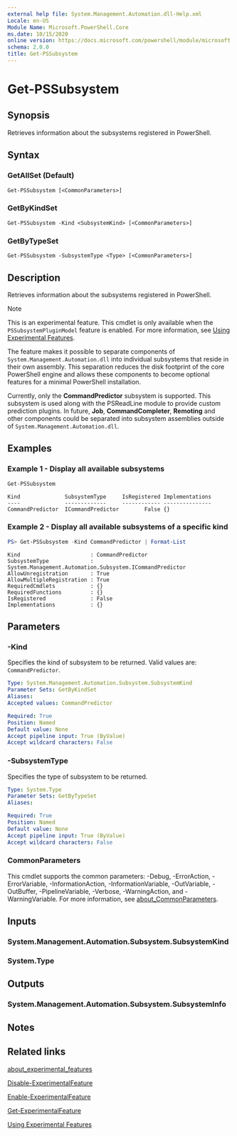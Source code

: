 ```yaml
---
external help file: System.Management.Automation.dll-Help.xml
Locale: en-US
Module Name: Microsoft.PowerShell.Core
ms.date: 10/15/2020
online version: https://docs.microsoft.com/powershell/module/microsoft.powershell.core/get-pssubsystem?view=powershell-7.3&WT.mc_id=ps-gethelp
schema: 2.0.0
title: Get-PSSubsystem
---
```

# Get-PSSubsystem

## Synopsis
Retrieves information about the subsystems registered in PowerShell.

## Syntax

### GetAllSet (Default)

```
Get-PSSubsystem [<CommonParameters>]
```

### GetByKindSet

```
Get-PSSubsystem -Kind <SubsystemKind> [<CommonParameters>]
```

### GetByTypeSet

```
Get-PSSubsystem -SubsystemType <Type> [<CommonParameters>]
```

## Description

Retrieves information about the subsystems registered in PowerShell.

> [!NOTE]
> This is an experimental feature. This cmdlet is only available when the `PSSubsystemPluginModel`
> feature is enabled. For more information, see
> [Using Experimental Features](/powershell/scripting/learn/experimental-features).

The feature makes it possible to separate components of `System.Management.Automation.dll` into
individual subsystems that reside in their own assembly. This separation reduces the disk footprint
of the core PowerShell engine and allows these components to become optional features for a minimal
PowerShell installation.

Currently, only the **CommandPredictor** subsystem is supported. This subsystem is used along with
the PSReadLine module to provide custom prediction plugins. In future, **Job**,
**CommandCompleter**, **Remoting** and other components could be separated into subsystem assemblies
outside of `System.Management.Automation.dll`.

## Examples

### Example 1 - Display all available subsystems

```powershell
Get-PSSubsystem
```

```Output
Kind              SubsystemType     IsRegistered Implementations
----              -------------     ------------ ---------------
CommandPredictor  ICommandPredictor        False {}
```

### Example 2 - Display all available subsystems of a specific kind

```powershell
PS> Get-PSSubsystem -Kind CommandPredictor | Format-List
```

```Output
Kind                      : CommandPredictor
SubsystemType             : System.Management.Automation.Subsystem.ICommandPredictor
AllowUnregistration       : True
AllowMultipleRegistration : True
RequiredCmdlets           : {}
RequiredFunctions         : {}
IsRegistered              : False
Implementations           : {}
```

## Parameters

### -Kind


Specifies the kind of subsystem to be returned. Valid values are: `CommandPredictor`.

```yaml
Type: System.Management.Automation.Subsystem.SubsystemKind
Parameter Sets: GetByKindSet
Aliases:
Accepted values: CommandPredictor

Required: True
Position: Named
Default value: None
Accept pipeline input: True (ByValue)
Accept wildcard characters: False
```

### -SubsystemType

Specifies the type of subsystem to be returned.

```yaml
Type: System.Type
Parameter Sets: GetByTypeSet
Aliases:

Required: True
Position: Named
Default value: None
Accept pipeline input: True (ByValue)
Accept wildcard characters: False
```

### CommonParameters

This cmdlet supports the common parameters: -Debug, -ErrorAction, -ErrorVariable,
-InformationAction, -InformationVariable, -OutVariable, -OutBuffer, -PipelineVariable, -Verbose,
-WarningAction, and -WarningVariable. For more information, see
[about_CommonParameters](http://go.microsoft.com/fwlink/?LinkID=113216).

## Inputs

### System.Management.Automation.Subsystem.SubsystemKind

### System.Type

## Outputs

### System.Management.Automation.Subsystem.SubsystemInfo

## Notes

## Related links

[about_experimental_features](about/about_experimental_features.md)

[Disable-ExperimentalFeature](Disable-ExperimentalFeature.md)

[Enable-ExperimentalFeature](Get-ExperimentalFeature.md)

[Get-ExperimentalFeature](Get-ExperimentalFeature.md)

[Using Experimental Features](/powershell/scripting/learn/experimental-features)
